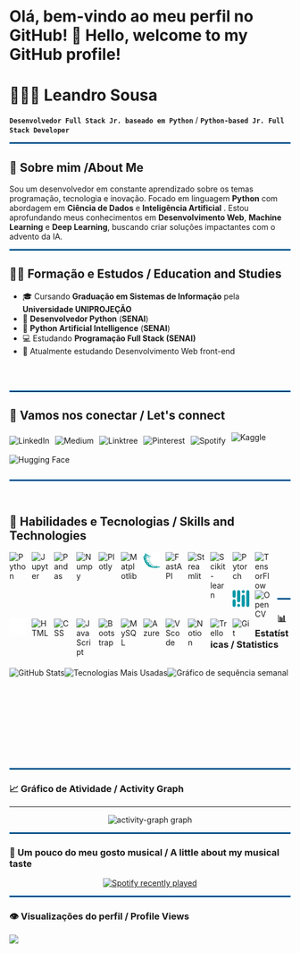 # Olá, bem-vindo ao meu perfil no GitHub! 👋 Hello, welcome to my GitHub profile!
# 👩🏻‍💻 Leandro Sousa

**`Desenvolvedor Full Stack Jr. baseado em Python`** / **`Python-based Jr. Full Stack Developer`**

<hr style="border: 1px solid #0078d4;"/>

## 🚀 Sobre mim /About Me

Sou um desenvolvedor em constante aprendizado sobre os temas programação, tecnologia e inovação. Focado em linguagem **Python** com abordagem em  **Ciência de Dados** e **Inteligência Artificial** . Estou aprofundando meus conhecimentos em **Desenvolvimento Web**, **Machine Learning** e **Deep Learning**, buscando criar soluções impactantes com o advento da IA.

<hr style="border: 1px solid #0078d4;"/>

## 👩‍💻 Formação e Estudos / Education and Studies
- 🎓 Cursando **Graduação em Sistemas de Informação** pela **Universidade UNIPROJEÇÃO**
- 🤖 **Desenvolvedor Python** (**SENAI**)
- 🧠 **Python Artificial Intelligence**  (**SENAI**)
- 💻 Estudando **Programação Full Stack (SENAI)**
- 🌱 Atualmente estudando Desenvolvimento Web front-end
<br>
<br>

<hr style="border: 1px solid #0078d4;"/>

## 🔗 Vamos nos conectar / Let's connect

<div style="display: flex; gap: 10px; align-items: center; flex-wrap: wrap;">
    <a href="https://linkedin.com/in/seu-perfil" target="_blank">
        <img 
            align="left"
            src="https://img.shields.io/badge/linkedin-%230077B5.svg?style=for-the-badge&logo=linkedin&logoColor=white" alt="LinkedIn" />
    </a>
    <a href="https://medium.com/@seu-usuario" target="_blank">
        <img 
            align="left"
            src="https://img.shields.io/badge/Medium-12100E?style=for-the-badge&logo=medium&logoColor=white" alt="Medium" />
    </a>
    <a href="https://linktr.ee/seu-usuario" target="_blank">
        <img 
            align="left"
            src="https://img.shields.io/badge/linktree-1de9b6?style=for-the-badge&logo=linktree&logoColor=white" alt="Linktree" />
    </a>
    <a href="https://pinterest.com/seu-usuario" target="_blank">
        <img 
            align="left"
            src="https://img.shields.io/badge/Pinterest-%23E60023.svg?style=for-the-badge&logo=Pinterest&logoColor=white" alt="Pinterest" />
    </a>
    <a href="https://spotify.com/seu-usuario" target="_blank">
        <img 
            align="left"
            src="https://img.shields.io/badge/Spotify-1ED760?style=for-the-badge&logo=spotify&logoColor=white" alt="Spotify" />
    </a>
    <a href="https://kaggle.com/seu-usuario" target="_blank">
        <img 
            align="left"
            src="https://img.shields.io/badge/Kaggle-20BEFF?logo=kaggle&logoColor=black&style=for-the-badge" height="30" alt="Kaggle" />
    </a>
    <a href="https://huggingface.co/seu-usuario" target="_blank">
        <img 
            align="left"
            src="https://img.shields.io/badge/HuggingFace-%23FFAE00.svg?style=for-the-badge&logo=huggingface&logoColor=black" 
            height="30" 
            alt="Hugging Face" 
        />
    </a>
</div>


<hr style="border: 1px solid #0078d4;"/>
<br>

## 🔧 Habilidades e Tecnologias / Skills and Technologies
<p>
    <a href="https://www.python.org/doc/" target="_blank">
        <img
            align="left"
            alt="Python" 
            title="Python"
            width="30px" 
            style="padding-right: 10px;" 
            src="https://cdn.jsdelivr.net/gh/devicons/devicon@latest/icons/python/python-original.svg" 
        />
    </a>
    <a href="https://jupyter.org/" target="_blank">
        <img
            align="left"
            alt="Jupyter" 
            title="Jupyter"
            width="30px" 
            style="padding-right: 10px;" 
            src="https://cdn.jsdelivr.net/gh/devicons/devicon@latest/icons/jupyter/jupyter-original.svg" 
        />
    </a>
    <a href="https://pandas.pydata.org/docs/" target="_blank">
        <img
            align="left"
            alt="Pandas" 
            title="Pandas"
            width="30px" 
            style="padding-right: 10px;" 
            src="https://cdn.jsdelivr.net/gh/devicons/devicon@latest/icons/pandas/pandas-original.svg" 
        />
    </a>
    <a href="https://numpy.org/doc/" target="_blank">
        <img
            align="left"
            alt="Numpy" 
            title="Numpy"
            width="30px" 
            style="padding-right: 10px;" 
            src="https://cdn.jsdelivr.net/gh/devicons/devicon@latest/icons/numpy/numpy-original.svg" 
        />
    </a>
    <a href="https://plotly.com/" target="_blank">
        <img
            align="left"
            alt="Plotly" 
            title="Plotly"
            width="30px" 
            style="padding-right: 10px;" 
            src="https://cdn.jsdelivr.net/gh/devicons/devicon@latest/icons/plotly/plotly-original.svg" 
        />
    </a>
    <a href="https://matplotlib.org/stable/contents.html" target="_blank">
        <img
            align="left"
            alt="Matplotlib" 
            title="Matplotlib"
            width="30px" 
            style="padding-right: 10px;" 
            src="https://cdn.jsdelivr.net/gh/devicons/devicon@latest/icons/matplotlib/matplotlib-original.svg" 
        />
    </a>
    <a href="https://flask.palletsprojects.com/" target="_blank">
        <img
            align="left"
            alt="Flask" 
            title="Flask"
            width="30px" 
            style="padding-right: 10px;"
            src="img/flask-color.svg"
        />
    </a>
    <a href="https://fastapi.tiangolo.com/" target="_blank">
        <img
            align="left"
            alt="FastAPI" 
            title="FastAPI"
            width="30px" 
            style="padding-right: 10px;" 
            src="https://cdn.jsdelivr.net/gh/devicons/devicon@latest/icons/fastapi/fastapi-original.svg" 
        />
    </a>
    <a href="https://docs.streamlit.io/" target="_blank">
        <img
            align="left"
            alt="Streamlit" 
            title="Streamlit"
            width="30px" 
            style="padding-right: 10px;" 
            src="https://cdn.jsdelivr.net/gh/devicons/devicon@latest/icons/streamlit/streamlit-original.svg" 
        />
    </a>
    <a href="https://scikit-learn.org/stable/documentation.html" target="_blank">
        <img
            align="left"
            alt="Scikit-learn" 
            title="Scikit-learn"
            width="30px" 
            style="padding-right: 10px;" 
            src="https://cdn.jsdelivr.net/gh/devicons/devicon@latest/icons/scikitlearn/scikitlearn-original.svg" 
        />
    </a>
    <a href="https://pytorch.org/docs/" target="_blank">
        <img
            align="left"
            alt="Pytorch" 
            title="Pytorch"
            width="30px" 
            style="padding-right: 10px;" 
            src="https://cdn.jsdelivr.net/gh/devicons/devicon@latest/icons/pytorch/pytorch-original.svg" 
        />
    </a>
    <a href="https://www.tensorflow.org/learn" target="_blank">
        <img
            align="left"
            alt="TensorFlow" 
            title="TensorFlow"
            width="30px" 
            style="padding-right: 10px;" 
            src="https://cdn.jsdelivr.net/gh/devicons/devicon@latest/icons/tensorflow/tensorflow-original.svg" 
        />
    </a>
    <a href="https://mediapipe.dev/" target="_blank">
        <img
            align="left"
            alt="MediaPipe" 
            title="MediaPipe"
            width="30px" 
            style="padding-right: 10px;" 
            src="img/mediapipe-color.svg"
        />
    </a>
    <a href="https://docs.opencv.org/4.x/d6/d00/tutorial_py_root.html" target="_blank">
        <img
            align="left"
            alt="OpenCV" 
            title="OpenCV"
            width="30px" 
            style="padding-right: 10px;" 
            src="https://cdn.jsdelivr.net/gh/devicons/devicon@latest/icons/opencv/opencv-original.svg" 
        />
    </a>
    <a href="https://www.markdownguide.org/" target="_blank">
        <img
            align="left"
            alt="Markdown" 
            title="Markdown"
            width="30px" 
            style="padding-right: 10px;"
            src="img/markdown-color.svg"
        />
    </a>
    <a href="https://developer.mozilla.org/en-US/docs/Web/HTML" target="_blank">
        <img 
            align="left"
            alt="HTML"
            title="HTML" 
            width="30px" 
            style="padding-right: 10px;" 
            src="https://cdn.jsdelivr.net/gh/devicons/devicon@latest/icons/html5/html5-original.svg" 
        />
    </a>
    <a href="https://developer.mozilla.org/en-US/docs/Web/CSS" target="_blank">
        <img 
            align="left" 
            alt="CSS" 
            title="CSS"
            width="30px" 
            style="padding-right: 10px;" 
            src="https://cdn.jsdelivr.net/gh/devicons/devicon@latest/icons/css3/css3-original.svg" 
        />
    </a>
    <a href="https://developer.mozilla.org/en-US/docs/Web/JavaScript" target="_blank">
        <img 
            align="left" 
            alt="JavaScript" 
            title="JavaScript"
            width="30px" 
            style="padding-right: 10px;" 
            src="https://cdn.jsdelivr.net/gh/devicons/devicon@latest/icons/javascript/javascript-original.svg" 
        />
    </a>
    <a href="https://getbootstrap.com/docs/" target="_blank">
        <img 
            align="left" 
            alt="Bootstrap"
            title="Bootstrap" 
            width="30px" 
            style="padding-right: 10px;" 
            src="https://cdn.jsdelivr.net/gh/devicons/devicon@latest/icons/bootstrap/bootstrap-original.svg" 
        />
    </a>
    <a href="https://dev.mysql.com/doc/" target="_blank">
        <img 
            align="left" 
            alt="MySQL"
            title="MySQL" 
            width="30px" 
            style="padding-right: 10px;" 
            src="https://cdn.jsdelivr.net/gh/devicons/devicon@latest/icons/mysql/mysql-original.svg" 
        />
    </a>
    <a href="https://learn.microsoft.com/en-us/azure/" target="_blank">
        <img 
            align="left" 
            alt="Azure"
            title="Azure" 
            width="30px" 
            style="padding-right: 10px;" 
            src="https://cdn.jsdelivr.net/gh/devicons/devicon@latest/icons/azure/azure-original.svg" 
        />
    </a>
    <a href="https://code.visualstudio.com/docs" target="_blank">
        <img 
            align="left" 
            alt="VScode" 
            title="VScode"
            width="30px" 
            style="padding-right: 10px;" 
            src="https://cdn.jsdelivr.net/gh/devicons/devicon@latest/icons/vscode/vscode-original.svg" 
        />
    </a>
    <a href="https://www.notion.so/help" target="_blank">
        <img 
            align="left" 
            alt="Notion" 
            title="Notion"
            width="30px" 
            style="padding-right: 10px;" 
            src="https://cdn.jsdelivr.net/gh/devicons/devicon@latest/icons/notion/notion-original.svg" 
        />
    </a>
    <a href="https://trello.com/guide" target="_blank">
        <img 
            align="left" 
            alt="Trello" 
            title="Trello"
            width="30px" 
            style="padding-right: 10px;" 
            src="https://cdn.jsdelivr.net/gh/devicons/devicon@latest/icons/trello/trello-original.svg" 
        />
    </a>
    <a href="https://git-scm.com/doc" target="_blank">
        <img 
            align="left" 
            alt="Git" 
            title="Git"
            width="30px" 
            style="padding-right: 10px;" 
            src="https://cdn.jsdelivr.net/gh/devicons/devicon@latest/icons/git/git-original.svg" 
        />
    </a>
</p>
<br/>
<br/>
<br>
<br>

<hr style="border: 1px solid #0078d4;"/>

### 📊 Estatísticas / Statistics

<section>
<p>
    <img
        align="left" 
        alt="GitHub Stats" 
        height="150" 
        style="display: block; margin: 15px auto;" 
        src="https://github-readme-stats.vercel.app/api?username=LeoSousaJesus&show_icons=true&theme=dark&hide&include_all_commits=true&locale=pt-br" 
    />
    <img
        align="left" 
        alt="Tecnologias Mais Usadas" 
        height="150"
        style="display: block; margin: 15px auto;"
        src="https://github-readme-stats.vercel.app/api/top-langs/?username=leosousajesus&theme=dark&hide&layout=compact&custom_title=Tecnologias&langs_count=9" 
    />
    <img
        align="left"
        alt="Gráfico de sequência semanal"
        height="150"
        style="display: block; margin: 15px auto;"
        src="https://streak-stats.demolab.com?user=LeoSousaJesus&locale=pt_BR&mode=weekly&theme=dark&hide_border=false&border_radius=5&order=3"
    />
</p>
</section>

<br style="clear: both;" />
<hr style="border: 1px solid #0078d4;"/>


### 📈 Gráfico de Atividade / Activity Graph

---

<p align="center">
    <img src="https://github-readme-activity-graph.vercel.app/graph?username=LeoSousaJesus&radius=16&theme=react&area=true&order=5&hide_border=false&hide_title=false" height="300" alt="activity-graph graph" 
    />
</p>
<hr style="border: 1px solid #0078d4;"/>


### 🎸 Um pouco do meu gosto musical / A little about my musical taste

<div align="center">
  <a href="https://open.spotify.com/user/ninjabrasil">
    <img src="https://spotify-recently-played-readme.vercel.app/api?user=ninjabrasil&count=5&unique=false" alt="Spotify recently played"  />
  </a>
</div>


<hr style="border: 1px solid #0078d4;"/>

### 👁️ Visualizações do perfil / Profile Views

<img align="left" src="https://profile-counter.glitch.me/LeoSousaJesus/count.svg?"  />
